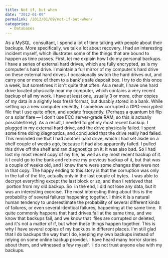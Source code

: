 ```yaml
---
title: Not if, but when
date: "2012-01-09"
permalink: /2012/01/09/not-if-but-when/
categories:
  - Databases
---
```

As a MySQL  consultant, I spend a lot of time talking with people about their backups. More specifically, we talk a lot about recovery. I had an interesting incident myself, which illustrates some of the things that are bound to happen as time passes. 
First, let me explain how I do my personal backups. I have a series of external hard drives, which are fully encrypted, as is my computer's hard drive. I maintain a full mirror of my computer's hard drive on these external hard drives. I occasionally switch the hard drives out, and carry one or more of them to a bank's safe deposit box. I try to do this once a week, but sometimes it isn't quite that often. 
As a result, I have one hard drive located physically near my computer, which contains a very recent backup of all my work. I have at least one, usually 3 or more, other copies of my data in a slightly less fresh format, but durably stored in a bank. 
While setting up a new computer recently, I somehow corrupted a GPG-encrypted file that I use quite often, and update frequently. (Perhaps a quantum bit flip or a solar flare &#8212; I don't use ECC server-grade RAM, so this is actually possible/likely). As a result, I needed to get my most recent backup. I plugged in my external hard drive, and the drive physically failed. I spent some time doing diagnostics, and concluded that the drive really had failed. This reminded me that I had another hard drive, which I had set aside on a shelf couple of weeks ago, because it had also apparently failed. I pulled this drive off the shelf and ran diagnostics on it. It was also bad. 
So I had lost my most recent copy of my file, as well as my most recent backup of it. it I could go to the bank and retrieve my previous backup of it, but that was a couple of weeks old, and I knew there were some changes that were not in that copy. 
The happy ending to this story is that the corruption was only in the tail of the file, actually only in the last couple of bytes.  I was able to decrypt everything except the last block or so, and then I retrieved that  portion from my old backup. So  in the end, I did not lose any data, but it was an interesting exercise. 
The most interesting thing about this is the probability of several failures happening together. I think it is a natural human tendency to underestimate the probability of several different kinds of failures, or even several identical failures, happening at the same time.  It quite commonly happens that hard drives fail at the same time, and we know that backups fail, and we know that  files are corrupted or deleted, and it's not a matter of if, but when these things happen together. This is why I have several copies of my backups in different places. 
I'm still glad that I do backups the way that I do, keeping my own backups instead of relying on some online backup provider. I have heard many horror stories about them, and witnessed a few myself.  I do not trust anyone else with my backups.
